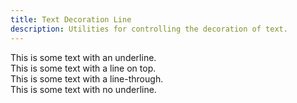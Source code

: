 ```yaml
---
title: Text Decoration Line
description: Utilities for controlling the decoration of text.
---
```

<div>
	<table-utility property="text-decorator-line" attribute="text-decoration-line" class="mb-lg"></table-utility>
    <card-example>
		<div class="container h-full rounded-md bg-surface-1 p-24">
			<div class="underline border-b border-alpha-1 mb-24 pb-24">This is some
				text with an underline.</div>
			<div class="overline border-b border-alpha-1 mb-24 pb-24">This is some
				text with a line on top.</div>
			<div class="line-through border-b border-alpha-1 mb-24 pb-24">This is
				some text with a line-through.</div>
			<div class="no-underline">This is some text with no underline.</div>
		</div>
    </card-example>
</div>